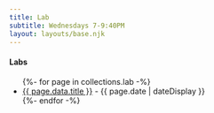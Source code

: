 ```yaml
---
title: Lab
subtitle: Wednesdays 7-9:40PM
layout: layouts/base.njk
---
```


<h4>Labs</h4>
<ul class="listing">
{%- for page in collections.lab -%}
  <li>
    <a href="{{ page.url }}">{{ page.data.title }}</a> -
    <time datetime="{{ page.date }}">{{ page.date | dateDisplay }}</time>
  </li>
{%- endfor -%}
</ul>



